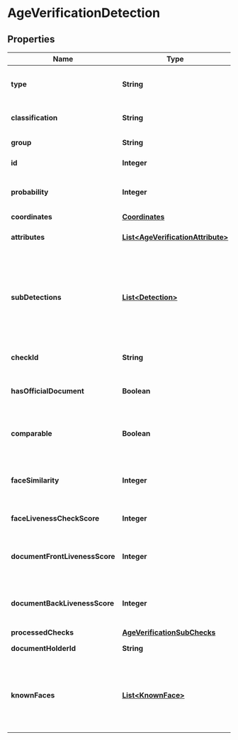 

# AgeVerificationDetection

## Properties

Name | Type | Description | Notes
------------ | ------------- | ------------- | -------------
**type** | **String** | Used as a type discriminator for json to object conversion. |  [optional]
**classification** | **String** | The classification of the recognized object. |  [optional]
**group** | **String** | The group of the classification. |  [optional]
**id** | **Integer** | The id of the detection object. |  [optional]
**probability** | **Integer** | The probability that the object found matches the classification. |  [optional]
**coordinates** | [**Coordinates**](Coordinates.md) |  |  [optional]
**attributes** | [**List&lt;AgeVerificationAttribute&gt;**](AgeVerificationAttribute.md) | Attributes of the _ageVerification_ detection. |  [optional]
**subDetections** | [**List&lt;Detection&gt;**](Detection.md) | A set of sub-detection that are particular to the _face_ detection. Mainly contains detections that were activated with the _attributesCheck_ prototype. |  [optional]
**checkId** | **String** | The id of the check that lead to the detection |  [optional]
**hasOfficialDocument** | **Boolean** | Indicates whether the identified document is official |  [optional]
**comparable** | **Boolean** | Indicates whether the provided selfie-image is comparable to the document |  [optional]
**faceSimilarity** | **Integer** | Indicates the similarity-level of whether two faces belong to the same person |  [optional]
**faceLivenessCheckScore** | **Integer** | Indicates the liveness score of the selfie image |  [optional]
**documentFrontLivenessScore** | **Integer** | Indicates the liveness score of the front side image of the document |  [optional]
**documentBackLivenessScore** | **Integer** | Indicates the liveness score of the back side image of the document |  [optional]
**processedChecks** | [**AgeVerificationSubChecks**](AgeVerificationSubChecks.md) |  |  [optional]
**documentHolderId** | **String** | The id of the documentHolder |  [optional]
**knownFaces** | [**List&lt;KnownFace&gt;**](KnownFace.md) | A list of known faces, describing which other documentHolders match this documentHolder with a certain similarity |  [optional]




